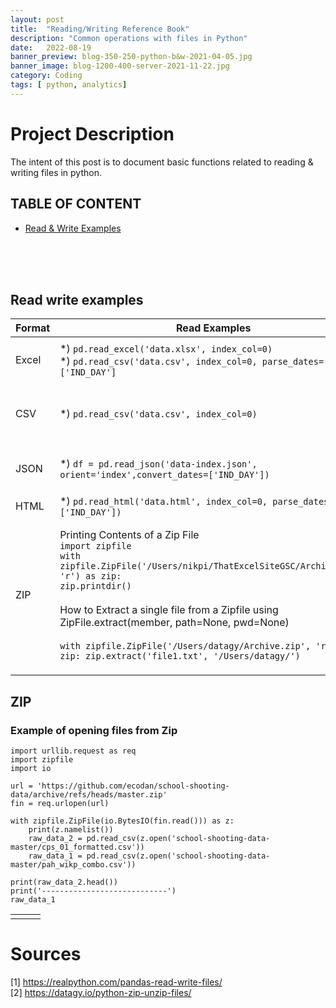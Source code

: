 ```yaml
---
layout: post
title:  "Reading/Writing Reference Book"
description: "Common operations with files in Python"
date:   2022-08-19
banner_preview: blog-350-250-python-b&w-2021-04-05.jpg
banner_image: blog-1200-400-server-2021-11-22.jpg
category: Coding
tags: [ python, analytics]
---
```


# Project Description

The intent of this post is to document basic functions related to reading & writing files in python. 

<!--more-->

## TABLE OF CONTENT


- [Read & Write Examples](##Read-write-examples) <br>
 


<br>
<br>
<br>

## Read write examples

|Format|Read Examples|Write Examples|
|--|--|--|
|Excel  |*) `pd.read_excel('data.xlsx', index_col=0)` </br> *) `pd.read_csv('data.csv', index_col=0, parse_dates=['IND_DAY']`  |*) `df.to_excel('data.xlsx')` *) `df.to_excel('data.xlsx', sheet_name='COUNTRIES',startrow=2, startcol=4)`|
|CSV|*) `pd.read_csv('data.csv', index_col=0)`| *) `df.to_csv('data.csv')`</br> *) `df.to_csv('formatted-data.csv', date_format='%B %d, %Y')`</br>  *) `df.to_csv(sep=';', header=False)`|
|JSON|*) `df = pd.read_json('data-index.json', orient='index',convert_dates=['IND_DAY'])`|*) `df = pd.DataFrame(data=data).T df.to_json('data-columns.json')`</br>  *) `df.to_json('data-records.json', orient='records')`|
|HTML|*) `pd.read_html('data.html', index_col=0, parse_dates=['IND_DAY'])`|*) `df.to_html('data.html')`|
|ZIP| Printing Contents of a Zip File </br>`import zipfile` </br> `with zipfile.ZipFile('/Users/nikpi/ThatExcelSiteGSC/Archive.zip', 'r') as zip:` </br> `zip.printdir()`</br> </br> How to Extract a single file from a Zipfile using </br>ZipFile.extract(member, path=None, pwd=None) </br></br> `with zipfile.ZipFile('/Users/datagy/Archive.zip', 'r') as zip: zip.extract('file1.txt', '/Users/datagy/')` | How to Zip All Files in a Directory </br>`import os` </br> `import zipfile`</br></br>`directory='/Users/datagy/files'` </br>`files = os.listdir(directory)`</br></br>`with zipfile.ZipFile('zipfile.zip', 'w') as zip:`</br>`for file in files:`</br>`file_path=os.path.join(directory, file)`</br>`zip.write(file_path)`|
||||
## ZIP

### Example of opening files from Zip
```
import urllib.request as req
import zipfile
import io

url = 'https://github.com/ecodan/school-shooting-data/archive/refs/heads/master.zip'
fin = req.urlopen(url)

with zipfile.ZipFile(io.BytesIO(fin.read())) as z:
    print(z.namelist())
    raw_data_2 = pd.read_csv(z.open('school-shooting-data-master/cps_01_formatted.csv'))
    raw_data_1 = pd.read_csv(z.open('school-shooting-data-master/pah_wikp_combo.csv'))

print(raw_data_2.head())
print('----------------------------')
raw_data_1
```
||||
|--|--|--|
||||


# Sources

[1] https://realpython.com/pandas-read-write-files/  </br> 
[2] https://datagy.io/python-zip-unzip-files/